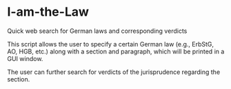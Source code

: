 # I-am-the-Law
Quick web search for German laws and corresponding verdicts

This script allows the user to specify a certain German law (e.g., ErbStG, AO, HGB, etc.) along with a section and paragraph, which will be printed in a GUI window.

The user can further search for verdicts of the jurisprudence regarding the section.
